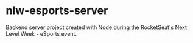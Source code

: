 # nlw-esports-server
Backend server project created with Node during the RocketSeat's Next Level Week - eSports event.
